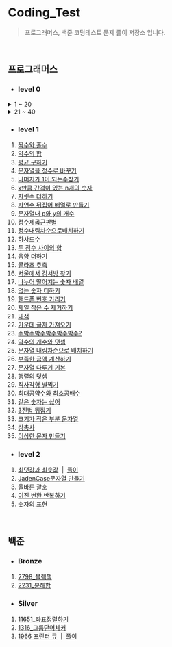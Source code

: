 # Coding_Test
> 프로그래머스, 백준 코딩테스트 문제 풀이 저장소 입니다.
<br/>

프로그래머스
-------------
* ### level 0

<details>
&nbsp;&nbsp;<summary>1 ~ 20</summary>
<div markdown="1">

1. [문자열 출력하기](https://github.com/minivets2/Coding_Test/blob/f4a7f492273ee6582dffaed95494248a895ec962/Programmers/0_1_%EB%AC%B8%EC%9E%90%EC%97%B4%EC%B6%9C%EB%A0%A5%ED%95%98%EA%B8%B0.cpp)
2. [a와 b출력하기](https://github.com/minivets2/Coding_Test/blob/main/Programmers/0_2_a%EC%99%80b%EC%B6%9C%EB%A0%A5%ED%95%98%EA%B8%B0.cpp)
3. [문자열 반복해서 출력하기](https://github.com/minivets2/Coding_Test/blob/main/Programmers/0_3_%EB%AC%B8%EC%9E%90%EC%97%B4%EB%B0%98%EB%B3%B5%ED%95%B4%EC%84%9C%EC%B6%9C%EB%A0%A5%ED%95%98%EA%B8%B0.cpp)
4. [대소문자 바꿔서 출력하기](https://github.com/minivets2/Coding_Test/blob/main/Programmers/0_4_%EB%8C%80%EC%86%8C%EB%AC%B8%EC%9E%90%20%EB%B0%94%EA%BF%94%EC%84%9C%20%EC%B6%9C%EB%A0%A5%ED%95%98%EA%B8%B0.cpp)
5. [특수문자 출력하기](https://github.com/minivets2/Coding_Test/blob/main/Programmers/0_5_%ED%8A%B9%EC%88%98%EB%AC%B8%EC%9E%90%20%EC%B6%9C%EB%A0%A5%ED%95%98%EA%B8%B0.cpp)
6. [덧셈식 출력하기](https://github.com/minivets2/Coding_Test/blob/main/Programmers/0_6_%EB%8D%A7%EC%85%88%EC%8B%9D%20%EC%B6%9C%EB%A0%A5%ED%95%98%EA%B8%B0.cpp)
7. [문자열 붙여서 출력하기](https://github.com/minivets2/Coding_Test/blob/main/Programmers/0_7_%EB%AC%B8%EC%9E%90%EC%97%B4%20%EB%B6%99%EC%97%AC%EC%84%9C%20%EC%B6%9C%EB%A0%A5%ED%95%98%EA%B8%B0.cpp)
8. [문자열 돌리기](https://github.com/minivets2/Coding_Test/blob/main/Programmers/0_8_%EB%AC%B8%EC%9E%90%EC%97%B4%20%EB%8F%8C%EB%A6%AC%EA%B8%B0.cpp)
9. [홀짝 구분하기](https://github.com/minivets2/Coding_Test/blob/main/Programmers/0_9_%ED%99%80%EC%A7%9D%20%EA%B5%AC%EB%B6%84%ED%95%98%EA%B8%B0.cpp)
10. [문자열 겹쳐쓰기](https://github.com/minivets2/Coding_Test/blob/main/Programmers/level0/0_10_%EB%AC%B8%EC%9E%90%EC%97%B4%20%EA%B2%B9%EC%B3%90%EC%93%B0%EA%B8%B0.cpp)
11. [문자열 섞기](https://github.com/minivets2/Coding_Test/blob/main/Programmers/level0/0_11_%EB%AC%B8%EC%9E%90%EC%97%B4%20%EC%84%9E%EA%B8%B0.cpp)
12. [문자 리스트를 문자열로 변환하기](https://github.com/minivets2/Coding_Test/blob/main/Programmers/level0/0_12_%EB%AC%B8%EC%9E%90%20%EB%A6%AC%EC%8A%A4%ED%8A%B8%EB%A5%BC%20%EB%AC%B8%EC%9E%90%EC%97%B4%EB%A1%9C%20%EB%B3%80%ED%99%98%ED%95%98%EA%B8%B0.cpp)
13. [문자열 곱하기](https://github.com/minivets2/Coding_Test/blob/main/Programmers/level0/0_13_%EB%AC%B8%EC%9E%90%EC%97%B4%20%EA%B3%B1%ED%95%98%EA%B8%B0.cpp)
14. [더 크게 합치기](https://github.com/minivets2/Coding_Test/blob/main/Programmers/level0/0_14_%EB%8D%94%20%ED%81%AC%EA%B2%8C%20%ED%95%A9%EC%B9%98%EA%B8%B0.cpp)
15. [두 수의 연산값 비교하기](https://github.com/minivets2/Coding_Test/blob/main/Programmers/level0/0_15_%EB%91%90%20%EC%88%98%EC%9D%98%20%EC%97%B0%EC%82%B0%EA%B0%92%20%EB%B9%84%EA%B5%90%ED%95%98%EA%B8%B0.cpp)
16. [n의 배수](https://github.com/minivets2/Coding_Test/blob/main/Programmers/level0/0_16_n%EC%9D%98%20%EB%B0%B0%EC%88%98.cpp)
17. [공배수](https://github.com/minivets2/Coding_Test/blob/main/Programmers/level0/0_17_%EA%B3%B5%EB%B0%B0%EC%88%98.cpp)
18. [홀짝에 따라 다른 값 변환하기](https://github.com/minivets2/Coding_Test/blob/main/Programmers/level0/0_18_%ED%99%80%EC%A7%9D%EC%97%90%20%EB%94%B0%EB%9D%BC%20%EB%8B%A4%EB%A5%B8%20%EA%B0%92%20%EB%B3%80%ED%99%98%ED%95%98%EA%B8%B0.cpp)
19. [조건 문자열](https://github.com/minivets2/Coding_Test/blob/main/Programmers/level0/0_19_%EC%A1%B0%EA%B1%B4%20%EB%AC%B8%EC%9E%90%EC%97%B4.cpp)
20. [flag에 따라 다른 값 변환하기](https://github.com/minivets2/Coding_Test/blob/main/Programmers/level0/0_20_flag%EC%97%90%20%EB%94%B0%EB%9D%BC%20%EB%8B%A4%EB%A5%B8%20%EA%B0%92%20%EB%B3%80%ED%99%98%ED%95%98%EA%B8%B0.cpp)

</div>
</details>

<details>
<summary>21 ~ 40</summary>
<div markdown="1">

21. [코드 처리하기](https://github.com/minivets2/Coding_Test/blob/main/Programmers/level0/0_21_%EC%BD%94%EB%93%9C%20%EC%B2%98%EB%A6%AC%ED%95%98%EA%B8%B0.cpp)
22. [등차수열의 특정한 향만 더하기](https://github.com/minivets2/Coding_Test/blob/main/Programmers/level0/0_22_%EB%93%B1%EC%B0%A8%EC%88%98%EC%97%B4%EC%9D%98%20%ED%8A%B9%EC%A0%95%ED%95%9C%20%ED%96%A5%EB%A7%8C%20%EB%8D%94%ED%95%98%EA%B8%B0.cpp)
23. [주사위 게임 2](https://github.com/minivets2/Coding_Test/blob/main/Programmers/level0/0_23_%EC%A3%BC%EC%82%AC%EC%9C%84%20%EA%B2%8C%EC%9E%84%202.cpp)
24. [원소들의 곱과 합](https://github.com/minivets2/Coding_Test/blob/main/Programmers/level0/0_24_%EC%9B%90%EC%86%8C%EB%93%A4%EC%9D%98%20%EA%B3%B1%EA%B3%BC%20%ED%95%A9.cpp)
25. [이어 붙인 수](https://github.com/minivets2/Coding_Test/blob/main/Programmers/level0/0_25_%EC%9D%B4%EC%96%B4%20%EB%B6%99%EC%9D%B8%20%EC%88%98.cpp)
26. [마지막 두 원소](https://github.com/minivets2/Coding_Test/blob/main/Programmers/level0/0_26_%EB%A7%88%EC%A7%80%EB%A7%89%20%EB%91%90%20%EC%9B%90%EC%86%8C.cpp)
27. [수 조작하기1](https://github.com/minivets2/Coding_Test/blob/main/Programmers/level0/0_27_%EC%88%98%20%EC%A1%B0%EC%9E%91%ED%95%98%EA%B8%B01.cpp)
28. [수 조작하기2](https://github.com/minivets2/Coding_Test/blob/main/Programmers/level0/0_28_%EC%88%98%20%EC%A1%B0%EC%9E%91%ED%95%98%EA%B8%B02.cpp)
29. [수열과 구간 쿼리3](https://github.com/minivets2/Coding_Test/blob/main/Programmers/level0/0_29_%EC%88%98%EC%97%B4%EA%B3%BC%20%EA%B5%AC%EA%B0%84%20%EC%BF%BC%EB%A6%AC3.cpp)
30. [수열과 구간 쿼리2](https://github.com/minivets2/Coding_Test/blob/main/Programmers/level0/0_30_%EC%88%98%EC%97%B4%EA%B3%BC%20%EA%B5%AC%EA%B0%84%20%EC%BF%BC%EB%A6%AC2.cpp)
31. [수열과 구간 쿼리4](https://github.com/minivets2/Coding_Test/blob/main/Programmers/level0/0_31_%EC%88%98%EC%97%B4%EA%B3%BC%20%EA%B5%AC%EA%B0%84%20%EC%BF%BC%EB%A6%AC4.cpp)
32. [배열 만들기2](https://github.com/minivets2/Coding_Test/blob/main/Programmers/level0/0_32_%EB%B0%B0%EC%97%B4%20%EB%A7%8C%EB%93%A4%EA%B8%B02.cpp)
33. [카운트 업](https://github.com/minivets2/Coding_Test/blob/main/Programmers/level0/0_33_%EC%B9%B4%EC%9A%B4%ED%8A%B8%20%EC%97%85.cpp)
34. [콜라츠 수열 만들기](https://github.com/minivets2/Coding_Test/blob/main/Programmers/level0/0_34_%EC%BD%9C%EB%9D%BC%EC%B8%A0%20%EC%88%98%EC%97%B4%20%EB%A7%8C%EB%93%A4%EA%B8%B0.cpp)
35. [배열 만들기4](https://github.com/minivets2/Coding_Test/blob/main/Programmers/level0/0_35_%EB%B0%B0%EC%97%B4%20%EB%A7%8C%EB%93%A4%EA%B8%B04.cpp)
36. [간단한 논리 연산](https://github.com/minivets2/Coding_Test/blob/main/Programmers/level0/0_36_%EA%B0%84%EB%8B%A8%ED%95%9C%20%EB%85%BC%EB%A6%AC%20%EC%97%B0%EC%82%B0.cpp)
37. [주사위 게임 3](https://github.com/minivets2/Coding_Test/blob/main/Programmers/level0/0_37_%EC%A3%BC%EC%82%AC%EC%9C%84%20%EA%B2%8C%EC%9E%84%203.cpp)
38. [글자 이어 붙여 문자열 만들기](https://github.com/minivets2/Coding_Test/blob/main/Programmers/level0/0_38_%EA%B8%80%EC%9E%90%20%EC%9D%B4%EC%96%B4%20%EB%B6%99%EC%97%AC%20%EB%AC%B8%EC%9E%90%EC%97%B4%20%EB%A7%8C%EB%93%A4%EA%B8%B0.cpp)
39. [9로 나눈 나머지](https://github.com/minivets2/Coding_Test/blob/main/Programmers/level0/0_39_9%EB%A1%9C%20%EB%82%98%EB%88%88%20%EB%82%98%EB%A8%B8%EC%A7%80.cpp)
40. [문자열 여러 번 뒤집기](https://github.com/minivets2/Coding_Test/blob/main/Programmers/level0/0_40_%EB%AC%B8%EC%9E%90%EC%97%B4%20%EC%97%AC%EB%9F%AC%20%EB%B2%88%20%EB%92%A4%EC%A7%91%EA%B8%B0.cpp)

</div>
</details>





* ### level 1
1. [짝수와 홀수](https://github.com/minivets2/Coding_Test/blob/main/Programmers/1_1_%EC%A7%9D%EC%88%98%EC%99%80%ED%99%80%EC%88%98.cpp)
2. [약수의 합](https://github.com/minivets2/Coding_Test/blob/main/Programmers/1_2_%EC%95%BD%EC%88%98%EC%9D%98%ED%95%A9.cpp)
3. [평균 구하기](https://github.com/minivets2/Coding_Test/blob/main/Programmers/1_3_%ED%8F%89%EA%B7%A0%EA%B5%AC%ED%95%98%EA%B8%B0.cpp)
4. [문자열을 정수로 바꾸기](https://github.com/minivets2/Coding_Test/blob/main/Programmers/1_4_%EB%AC%B8%EC%9E%90%EC%97%B4%EC%9D%84%EC%A0%95%EC%88%98%EB%A1%9C%EB%B0%94%EA%BE%B8%EA%B8%B0.cpp)
5. [나머지가 1이 되는수찾기](https://github.com/minivets2/Coding_Test/blob/main/Programmers/1_5_%EB%82%98%EB%A8%B8%EC%A7%80%EA%B0%801%EC%9D%B4%EB%90%98%EB%8A%94%EC%88%98%EC%B0%BE%EA%B8%B0.cpp)
6. [x만큼 간격이 있는 n개의 숫자](https://github.com/minivets2/Coding_Test/blob/main/Programmers/1_6_x%EB%A7%8C%ED%81%BC%EA%B0%84%EA%B2%A9%EC%9D%B4%EC%9E%88%EB%8A%94n%EA%B0%9C%EC%9D%98%EC%88%AB%EC%9E%90.cpp)
7. [자릿수 더하기](https://github.com/minivets2/Coding_Test/blob/main/Programmers/1_7_%EC%9E%90%EB%A6%BF%EC%88%98%EB%8D%94%ED%95%98%EA%B8%B0.cpp)
8. [자연수 뒤집어 배열로 만들기](https://github.com/minivets2/Coding_Test/blob/main/Programmers/1_8_%EC%9E%90%EC%97%B0%EC%88%98%EB%92%A4%EC%A7%91%EC%96%B4%EB%B0%B0%EC%97%B4%EB%A1%9C%EB%A7%8C%EB%93%A4%EA%B8%B0.cpp)
9. [문자열내 p와 y의 개수](https://github.com/minivets2/Coding_Test/blob/main/Programmers/1_9_%EB%AC%B8%EC%9E%90%EC%97%B4%EB%82%B4p%EC%99%80y%EC%9D%98%EA%B0%9C%EC%88%98.cpp)
10. [정수제곱근판별](https://github.com/minivets2/Coding_Test/blob/main/Programmers/level1/1_10_%EC%A0%95%EC%88%98%EC%A0%9C%EA%B3%B1%EA%B7%BC%ED%8C%90%EB%B3%84.cpp)
11. [정수내림차순으로배치하기](https://github.com/minivets2/Coding_Test/blob/main/Programmers/level1/1_11_%EC%A0%95%EC%88%98%EB%82%B4%EB%A6%BC%EC%B0%A8%EC%88%9C%EC%9C%BC%EB%A1%9C%EB%B0%B0%EC%B9%98%ED%95%98%EA%B8%B0.cpp)
12. [하샤드수](https://github.com/minivets2/Coding_Test/blob/main/Programmers/level1/1_12_%ED%95%98%EC%83%A4%EB%93%9C%EC%88%98.cpp)
13. [두 정수 사이의 합](https://github.com/minivets2/Coding_Test/blob/main/Programmers/level1/1_13_%EB%91%90%20%EC%A0%95%EC%88%98%20%EC%82%AC%EC%9D%B4%EC%9D%98%20%ED%95%A9.cpp)
14. [음양 더하기](https://github.com/minivets2/Coding_Test/blob/main/Programmers/level1/1_14_%EC%9D%8C%EC%96%91%20%EB%8D%94%ED%95%98%EA%B8%B0.cpp)
15. [콜라츠 추측](https://github.com/minivets2/Coding_Test/blob/main/Programmers/level1/1_15_%EC%BD%9C%EB%9D%BC%EC%B8%A0%20%EC%B6%94%EC%B8%A1.cpp)
16. [서울에서 김서방 찾기](https://github.com/minivets2/Coding_Test/blob/main/Programmers/level1/1_16_%EC%84%9C%EC%9A%B8%EC%97%90%EC%84%9C%20%EA%B9%80%EC%84%9C%EB%B0%A9%20%EC%B0%BE%EA%B8%B0.cpp)
17. [나누어 떨어지는 숫자 배열](https://github.com/minivets2/Coding_Test/blob/main/Programmers/level1/1_17_%EB%82%98%EB%88%84%EC%96%B4%20%EB%96%A8%EC%96%B4%EC%A7%80%EB%8A%94%20%EC%88%AB%EC%9E%90%20%EB%B0%B0%EC%97%B4.cpp)
18. [없는 숫자 더하기](https://github.com/minivets2/Coding_Test/blob/main/Programmers/level1/1_18_%EC%97%86%EB%8A%94%20%EC%88%AB%EC%9E%90%20%EB%8D%94%ED%95%98%EA%B8%B0.cpp)
19. [핸드폰 번호 가리기](https://github.com/minivets2/Coding_Test/blob/main/Programmers/level1/1_19_%ED%95%B8%EB%93%9C%ED%8F%B0%20%EB%B2%88%ED%98%B8%20%EA%B0%80%EB%A6%AC%EA%B8%B0.cpp)
20. [제일 작은 수 제거하기](https://github.com/minivets2/Coding_Test/blob/main/Programmers/level1/1_20_%EC%A0%9C%EC%9D%BC%20%EC%9E%91%EC%9D%80%20%EC%88%98%20%EC%A0%9C%EA%B1%B0%ED%95%98%EA%B8%B0.cpp)
21. [내적](https://github.com/minivets2/Coding_Test/blob/main/Programmers/level1/1_21_%EB%82%B4%EC%A0%81.cpp)
22. [가운데 글자 가져오기](https://github.com/minivets2/Coding_Test/blob/main/Programmers/level1/1_22_%EA%B0%80%EC%9A%B4%EB%8D%B0%20%EA%B8%80%EC%9E%90%20%EA%B0%80%EC%A0%B8%EC%98%A4%EA%B8%B0.cpp)
23. [수박수박수박수박수박수?](https://github.com/minivets2/Coding_Test/blob/main/Programmers/level1/1_23_%EC%88%98%EB%B0%95%EC%88%98%EB%B0%95%EC%88%98%EB%B0%95%EC%88%98%EB%B0%95%EC%88%98%EB%B0%95%EC%88%98.cpp)
24. [약수의 개수와 덧셈](https://github.com/minivets2/Coding_Test/blob/main/Programmers/level1/1_24_%EC%95%BD%EC%88%98%EC%9D%98%20%EA%B0%9C%EC%88%98%EC%99%80%20%EB%8D%A7%EC%85%88.cpp)
25. [문자열 내림차순으로 배치하기](https://github.com/minivets2/Coding_Test/blob/main/Programmers/level1/1_25_%EB%AC%B8%EC%9E%90%EC%97%B4%20%EB%82%B4%EB%A6%BC%EC%B0%A8%EC%88%9C%EC%9C%BC%EB%A1%9C%20%EB%B0%B0%EC%B9%98%ED%95%98%EA%B8%B0.cpp)
26. [부족한 금액 계산하기](https://github.com/minivets2/Coding_Test/blob/main/Programmers/level1/1_26_%EB%B6%80%EC%A1%B1%ED%95%9C%20%EA%B8%88%EC%95%A1%20%EA%B3%84%EC%82%B0%ED%95%98%EA%B8%B0.cpp)
27. [문자열 다루기 기본](https://github.com/minivets2/Coding_Test/blob/main/Programmers/level1/1_27_%EB%AC%B8%EC%9E%90%EC%97%B4%20%EB%8B%A4%EB%A3%A8%EA%B8%B0%20%EA%B8%B0%EB%B3%B8.cpp)
28. [행렬의 덧셈](https://github.com/minivets2/Coding_Test/blob/main/Programmers/level1/1_28_%ED%96%89%EB%A0%AC%EC%9D%98%20%EB%8D%A7%EC%85%88.cpp)
29. [직사각형 별찍기](https://github.com/minivets2/Coding_Test/blob/main/Programmers/level1/1_29_%EC%A7%81%EC%82%AC%EA%B0%81%ED%98%95%20%EB%B3%84%EC%B0%8D%EA%B8%B0.cpp)
30. [최대공약수와 최소공배수](https://github.com/minivets2/Coding_Test/blob/main/Programmers/level1/1_30_%EC%B5%9C%EB%8C%80%EA%B3%B5%EC%95%BD%EC%88%98%EC%99%80%20%EC%B5%9C%EC%86%8C%EA%B3%B5%EB%B0%B0%EC%88%98.cpp)
31. [같은 숫자는 싫어](https://github.com/minivets2/Coding_Test/blob/main/Programmers/level1/1_31_%EA%B0%99%EC%9D%80%20%EC%88%AB%EC%9E%90%EB%8A%94%20%EC%8B%AB%EC%96%B4.cpp)
32. [3진법 뒤집기](https://github.com/minivets2/Coding_Test/blob/main/Programmers/level1/1_32_3%EC%A7%84%EB%B2%95%20%EB%92%A4%EC%A7%91%EA%B8%B0.cpp)
33. [크기가 작은 부분 문자열](https://github.com/minivets2/Coding_Test/blob/main/Programmers/level1/1_33_%ED%81%AC%EA%B8%B0%EA%B0%80%20%EC%9E%91%EC%9D%80%20%EB%B6%80%EB%B6%84%20%EB%AC%B8%EC%9E%90%EC%97%B4.cpp)
34. [삼총사](https://github.com/minivets2/Coding_Test/blob/main/Programmers/level1/1_34_%EC%82%BC%EC%B4%9D%EC%82%AC.cpp)
35. [이상한 문자 만들기](https://github.com/minivets2/Coding_Test/blob/main/Programmers/level1/1_35_%EC%9D%B4%EC%83%81%ED%95%9C%20%EB%AC%B8%EC%9E%90%20%EB%A7%8C%EB%93%A4%EA%B8%B0.cpp)


* ### level 2
1. [최댓값과 최솟값](https://github.com/minivets2/Coding_Test/blob/main/Programmers/2_1_%EC%B5%9C%EB%8C%93%EA%B0%92%EA%B3%BC%EC%B5%9C%EC%86%9F%EA%B0%92.cpp)&nbsp;&nbsp;|&nbsp;&nbsp;[풀이](https://minivetstudy.tistory.com/56)
2. [JadenCase문자열 만들기](https://github.com/minivets2/Coding_Test/blob/main/Programmers/2_2_JadenCase%EB%AC%B8%EC%9E%90%EC%97%B4%EB%A7%8C%EB%93%A4%EA%B8%B0.cpp)
3. [올바른 괄호](https://github.com/minivets2/Coding_Test/blob/main/Programmers/level2/2_3_%EC%98%AC%EB%B0%94%EB%A5%B8%20%EA%B4%84%ED%98%B8.cpp)
4. [이진 변환 반복하기](https://github.com/minivets2/Coding_Test/blob/main/Programmers/level2/2_4_%EC%9D%B4%EC%A7%84%20%EB%B3%80%ED%99%98%20%EB%B0%98%EB%B3%B5%ED%95%98%EA%B8%B0.cpp)
5. [숫자의 표현](https://github.com/minivets2/Coding_Test/blob/main/Programmers/level2/2_5_%EC%88%AB%EC%9E%90%EC%9D%98%20%ED%91%9C%ED%98%84.cpp)

<br/>

백준
-------------
* ### Bronze
1. [2798_블랙잭](https://github.com/minivets2/Coding_Test/blob/main/Baekjoon/2798_%EB%B8%94%EB%9E%99%EC%9E%AD.cpp)
2. [2231_분해합](https://github.com/minivets2/Coding_Test/blob/main/Baekjoon/2231_%EB%B6%84%ED%95%B4%ED%95%A9.cpp)

* ### Silver
1. [11651_좌표정렬하기](https://github.com/minivets2/Coding_Test/blob/main/Baekjoon/11651_%EC%A2%8C%ED%91%9C%EC%A0%95%EB%A0%AC%ED%95%98%EA%B8%B0.cpp)
2. [1316_그룹단어체커](https://github.com/minivets2/Coding_Test/blob/main/Baekjoon/1316_%EA%B7%B8%EB%A3%B9%EB%8B%A8%EC%96%B4%EC%B2%B4%EC%BB%A4.cpp)
3. [1966 프린터 큐](https://github.com/minivets2/Coding_Test/blob/main/Baekjoon/1966_%ED%94%84%EB%A6%B0%ED%84%B0%20%ED%81%90.cpp)&nbsp;&nbsp;|&nbsp;&nbsp;[풀이](https://minivetstudy.tistory.com/57)

